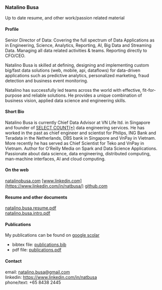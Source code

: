 ### Natalino Busa

Up to date resume, and other work/passion related material

#### Profile

Senior Director of Data: Covering the full spectrum of Data Applications as in
Engineering, Science, Analytics, Reporting, AI, Big Data and Streaming Data.
Managing all data related activities & teams. Reporting directly to CFO/CEO.

Natalino Busa is skilled at defining, designing and implementing custom big/fast
data solutions (web, mobile, api, dataflows) for data-driven applications such
as predictive analytics, personalized marketing, fraud detection and business
event monitoring.

Natalino has successfully led teams across the world with effective,
fit-for-purpose and reliable solutions. He provides a unique combination of
business vision, applied data science and engineering skills.

#### Short Bio

Natalino Busa is currently Chief Data Advisor at VN Life ltd. in Singapore and
founder of [SELECT COUNT(\*)](http://selectcountstar.com) data engineering
services. He has worked in the past as chief engineer and scientist for Philips,
ING Bank and Teradata in the Netherlands, DBS bank in Singapore and VnPay in
Vietnam. More recently he has served as Chief Scientist for Teko and VnPay in
Vietnam. Author for O'Reilly Media on Spark and Data Science Applications.
Passionate about data science, data engineering, distributed computing,
man-machine interfaces, AI and cloud computing.  

#### On the web

[natalinobusa.com](http://natalinobusa.com)
[www.linkedin.com](https://www.linkedin.com/in/natbusa/)
[github.com](https://github.com/natbusa)

#### Resume and other documents

[natalino.busa.resume.pdf](https://github.com/natbusa/resume/raw/master/files/natalino.busa.resume.pdf)  
[natalino.busa.intro.pdf](https://github.com/natbusa/resume/raw/master/files/natalino.busa.intro.pdf)

#### Publications

My publications can be found on [google scolar](https://scholar.google.com.sg/citations?user=tWVGk_QAAAAJ&hl=en)  

-   bibtex file:  [publications.bib](https://github.com/natbusa/resume/raw/master/sources/publications.bib)  
-   pdf file: [publications.pdf](https://github.com/natbusa/resume/raw/master/files/publications.pdf)

#### Contact

email: natalino.busa@gmail.com  
linkedin: <https://www.linkedin.com/in/natbusa>  
phone/text: +65 8438 2445
